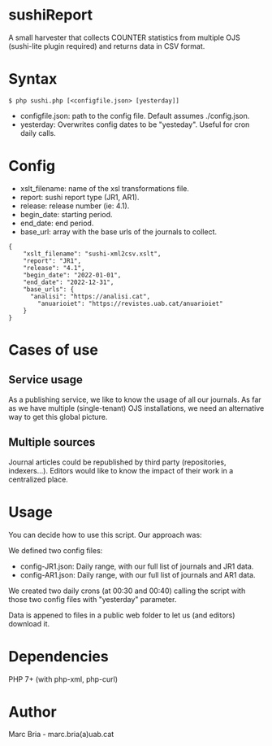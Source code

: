 # sushiReport
A small harvester that collects COUNTER statistics from multiple OJS (sushi-lite plugin required) and returns data in CSV format.

# Syntax
```
$ php sushi.php [<configfile.json> [yesterday]]
```

- configfile.json: path to the config file. Default assumes ./config.json.
- yesterday: Overwrites config dates to be "yesteday". Useful for cron daily calls.


# Config 

- xslt_filename: name of the xsl transformations file.
- report: sushi report type (JR1, AR1).
- release: release number (ie: 4.1).
- begin_date: starting period.
- end_date: end period.
- base_url: array with the base urls of the journals to collect.

```
{
    "xslt_filename": "sushi-xml2csv.xslt",
    "report": "JR1",
    "release": "4.1",
    "begin_date": "2022-01-01",
    "end_date": "2022-12-31",
    "base_urls": {
      "analisi": "https://analisi.cat",
	    "anuarioiet": "https://revistes.uab.cat/anuarioiet"
    }
}
```

# Cases of use

## Service usage

As a publishing service, we like to know the usage of all our journals. 
As far as we have multiple (single-tenant) OJS installations, we need
an alternative way to get this global picture.

## Multiple sources

Journal articles could be republished by third party (repositories, indexers...).
Editors would like to know the impact of their work in a centralized place.

# Usage

You can decide how to use this script. Our approach was:

We defined two config files:
- config-JR1.json: Daily range, with our full list of journals and JR1 data.
- config-AR1.json: Daily range, with our full list of journals and AR1 data.

We created two daily crons (at 00:30 and 00:40) calling the script with those
two config files with "yesterday" parameter.

Data is appened to files in a public web folder to let us (and editors) download it.

# Dependencies
PHP 7+ (with php-xml, php-curl)

# Author
Marc Bria - marc.bria(a)uab.cat
